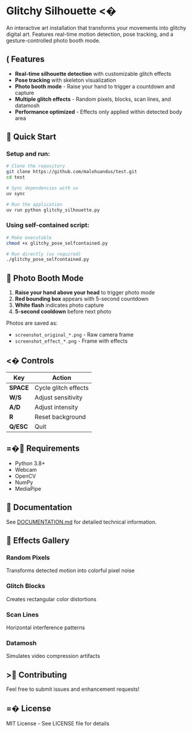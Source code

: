 # Glitchy Silhouette <�

An interactive art installation that transforms your movements into glitchy digital art. Features real-time motion detection, pose tracking, and a gesture-controlled photo booth mode.

## ( Features

- **Real-time silhouette detection** with customizable glitch effects
- **Pose tracking** with skeleton visualization
- **Photo booth mode** - Raise your hand to trigger a countdown and capture
- **Multiple glitch effects** - Random pixels, blocks, scan lines, and datamosh
- **Performance optimized** - Effects only applied within detected body area

## 🚀 Quick Start

### Setup and run:
```bash
# Clone the repository
git clone https://github.com/malohuandus/test.git
cd test

# Sync dependencies with uv
uv sync

# Run the application
uv run python glitchy_silhouette.py
```

### Using self-contained script:
```bash
# Make executable
chmod +x glitchy_pose_selfcontained.py

# Run directly (uv required)
./glitchy_pose_selfcontained.py
```

## 📸 Photo Booth Mode

1. **Raise your hand above your head** to trigger photo mode
2. **Red bounding box** appears with 5-second countdown
3. **White flash** indicates photo capture
4. **5-second cooldown** before next photo

Photos are saved as:
- `screenshot_original_*.png` - Raw camera frame
- `screenshot_effect_*.png` - Frame with effects

## <� Controls

| Key | Action |
|-----|--------|
| **SPACE** | Cycle glitch effects |
| **W/S** | Adjust sensitivity |
| **A/D** | Adjust intensity |
| **R** | Reset background |
| **Q/ESC** | Quit |

## =� Requirements

- Python 3.8+
- Webcam
- OpenCV
- NumPy
- MediaPipe

## 📖 Documentation

See [DOCUMENTATION.md](DOCUMENTATION.md) for detailed technical information.

## 🎨 Effects Gallery

### Random Pixels
Transforms detected motion into colorful pixel noise

### Glitch Blocks
Creates rectangular color distortions

### Scan Lines
Horizontal interference patterns

### Datamosh
Simulates video compression artifacts

## > Contributing

Feel free to submit issues and enhancement requests!

## =� License

MIT License - See LICENSE file for details